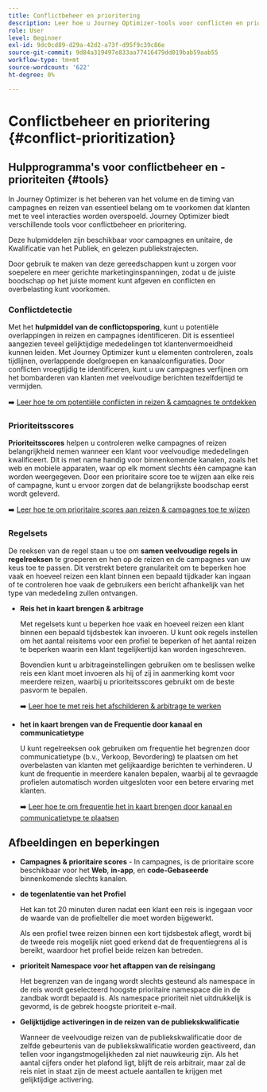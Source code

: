 ```yaml
---
title: Conflictbeheer en prioritering
description: Leer hoe u Journey Optimizer-tools voor conflicten en prioritering kunt gebruiken.
role: User
level: Beginner
exl-id: 9dc0cd89-d29a-42d2-a73f-d95f9c39c86e
source-git-commit: 9d84a319497e833aa77416479dd019bab59aab55
workflow-type: tm+mt
source-wordcount: '622'
ht-degree: 0%

---
```


# Conflictbeheer en prioritering {#conflict-prioritization}

## Hulpprogramma&#39;s voor conflictbeheer en -prioriteiten {#tools}

In Journey Optimizer is het beheren van het volume en de timing van campagnes en reizen van essentieel belang om te voorkomen dat klanten met te veel interacties worden overspoeld. Journey Optimizer biedt verschillende tools voor conflictbeheer en prioritering.

Deze hulpmiddelen zijn beschikbaar voor campagnes en unitaire, de Kwalificatie van het Publiek, en gelezen publiekstrajecten.

Door gebruik te maken van deze gereedschappen kunt u zorgen voor soepelere en meer gerichte marketinginspanningen, zodat u de juiste boodschap op het juiste moment kunt afgeven en conflicten en overbelasting kunt voorkomen.

### Conflictdetectie

Met het **hulpmiddel van de conflictopsporing**, kunt u potentiële overlappingen in reizen en campagnes identificeren. Dit is essentieel aangezien teveel gelijktijdige mededelingen tot klantenvermoeidheid kunnen leiden. Met Journey Optimizer kunt u elementen controleren, zoals tijdlijnen, overlappende doelgroepen en kanaalconfiguraties. Door conflicten vroegtijdig te identificeren, kunt u uw campagnes verfijnen om het bombarderen van klanten met veelvoudige berichten tezelfdertijd te vermijden.

➡️ [ Leer hoe te om potentiële conflicten in reizen &amp; campagnes te ontdekken ](conflicts.md)

### Prioriteitsscores

**Prioriteitsscores** helpen u controleren welke campagnes of reizen belangrijkheid nemen wanneer een klant voor veelvoudige mededelingen kwalificeert. Dit is met name handig voor binnenkomende kanalen, zoals het web en mobiele apparaten, waar op elk moment slechts één campagne kan worden weergegeven. Door een prioritaire score toe te wijzen aan elke reis of campagne, kunt u ervoor zorgen dat de belangrijkste boodschap eerst wordt geleverd.

➡️ [ Leer hoe te om prioritaire scores aan reizen &amp; campagnes toe te wijzen ](priority-scores.md)

### Regelsets

De reeksen van de regel staan u toe om **samen veelvoudige regels in regelreeksen** te groeperen en hen op de reizen en de campagnes van uw keus toe te passen. Dit verstrekt betere granulariteit om te beperken hoe vaak en hoeveel reizen een klant binnen een bepaald tijdkader kan ingaan of te controleren hoe vaak de gebruikers een bericht afhankelijk van het type van mededeling zullen ontvangen.

* **Reis het in kaart brengen &amp; arbitrage**

  Met regelsets kunt u beperken hoe vaak en hoeveel reizen een klant binnen een bepaald tijdsbestek kan invoeren. U kunt ook regels instellen om het aantal reisitems voor een profiel te beperken of het aantal reizen te beperken waarin een klant tegelijkertijd kan worden ingeschreven.

  Bovendien kunt u arbitrageinstellingen gebruiken om te beslissen welke reis een klant moet invoeren als hij of zij in aanmerking komt voor meerdere reizen, waarbij u prioriteitsscores gebruikt om de beste pasvorm te bepalen.

  ➡️ [ Leer hoe te met reis het afschilderen &amp; arbitrage te werken ](journey-capping.md)

* **het in kaart brengen van de Frequentie door kanaal en communicatietype**

  U kunt regelreeksen ook gebruiken om frequentie het begrenzen door communicatietype (b.v., Verkoop, Bevordering) te plaatsen om het overbelasten van klanten met gelijkaardige berichten te verhinderen. U kunt de frequentie in meerdere kanalen bepalen, waarbij al te gevraagde profielen automatisch worden uitgesloten voor een betere ervaring met klanten.

  ➡️ [ Leer hoe te om frequentie het in kaart brengen door kanaal en communicatietype te plaatsen ](../conflict-prioritization/channel-capping.md)

## Afbeeldingen en beperkingen

* **Campagnes &amp; prioritaire scores** - In campagnes, is de prioritaire score beschikbaar voor het **Web**, **in-app**, en **code-Gebaseerde** binnenkomende slechts kanalen.

* **de tegenlatentie van het Profiel**

  Het kan tot 20 minuten duren nadat een klant een reis is ingegaan voor de waarde van de profielteller die moet worden bijgewerkt.

  Als een profiel twee reizen binnen een kort tijdsbestek aflegt, wordt bij de tweede reis mogelijk niet goed erkend dat de frequentiegrens al is bereikt, waardoor het profiel beide reizen kan betreden.

* **prioriteit Namespace voor het aftappen van de reisingang**

  Het begrenzen van de ingang wordt slechts gesteund als namespace in de reis wordt geselecteerd hoogste prioritaire namespace die in de zandbak wordt bepaald is. Als namespace prioriteit niet uitdrukkelijk is gevormd, is de gebrek hoogste prioriteit e-mail.

* **Gelijktijdige activeringen in de reizen van de publiekskwalificatie**

  Wanneer de veelvoudige reizen van de publiekskwalificatie door de zelfde gebeurtenis van de publiekskwalificatie worden geactiveerd, dan tellen voor ingangstmogelijkheden zal niet nauwkeurig zijn. Als het aantal cijfers onder het plafond ligt, blijft de reis arbitrair, maar zal de reis niet in staat zijn de meest actuele aantallen te krijgen met gelijktijdige activering.
